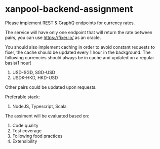 # xanpool-backend-assignment

Please implement REST & GraphQ endpoints for currency rates. 

The service will have only one endpoint that will return the rate between pairs, you can use https://fixer.io/ as an oracle. 

You should also implement caching in order to avoid constant requests to fixer, the cache should be updated every 1 hour in the background. 
The following currencies should always be in cache and updated on a regular basis(1 hour)
1) USD-SGD, SGD-USD
2) USDK-HKD, HKD-USD

Other pairs could be updated upon requests. 

Preferable stack:
1) NodeJS, Typescript, Scala

The assiment will be evaluated based on:
1) Code quality
2) Test coverage
3) Following food practices 
4) Extensibility

